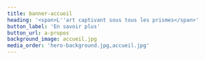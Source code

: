 ```yaml
---
title: banner-accueil
heading: '<span>L''art captivant sous tous les prismes</span>'
button_label: 'En savoir plus'
button_url: a-propos
background_image: accueil.jpg
media_order: 'hero-background.jpg,accueil.jpg'
---
```


